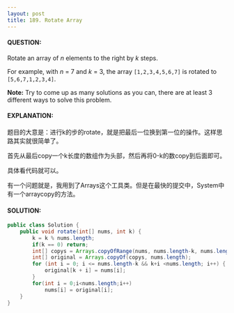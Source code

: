 ```yaml
---
layout: post
title: 189. Rotate Array
---
```


#### QUESTION:

Rotate an array of *n* elements to the right by *k* steps.

For example, with *n* = 7 and *k* = 3, the array `[1,2,3,4,5,6,7]` is rotated to `[5,6,7,1,2,3,4]`.

**Note:**
Try to come up as many solutions as you can, there are at least 3 different ways to solve this problem.

#### EXPLANATION:

题目的大意是：进行k的步的rotate，就是把最后一位换到第一位的操作。这样思路其实就很简单了。

首先从最后copy一个k长度的数组作为头部，然后再将0-k的数copy到后面即可。

具体看代码就可以。

有一个问题就是，我用到了Arrays这个工具类。但是在最快的提交中，System中有一个arraycopy的方法。

#### SOLUTION:

```JAVA
public class Solution {
    public void rotate(int[] nums, int k) {
        k = k % nums.length;
        if(k == 0) return;
        int[] copys = Arrays.copyOfRange(nums, nums.length-k, nums.length);
        int[] original = Arrays.copyOf(copys, nums.length);
        for (int i = 0; i <= nums.length-k && k+i <nums.length; i++) {
            original[k + i] = nums[i];
        }
        for(int i = 0;i<nums.length;i++)
            nums[i] = original[i];
    }
}
```

